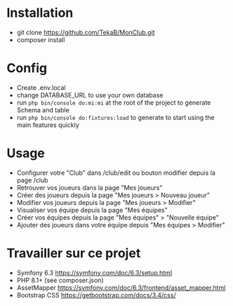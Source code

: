 # Installation 
- git clone https://github.com/TekaB/MonClub.git
- composer install

# Config

- Create .env.local
- change DATABASE_URL to use your own database
- run `php bin/console do:mi:mi` at the root of the project to generate Schema and table
- run ``php bin/console do:fixtures:load`` to generate to start using the main features quickly

# Usage

- Configurer votre "Club" dans /club/edit ou bouton modifier depuis la page /club 
- Retrouver vos joueurs dans la page "Mes joueurs"
- Créer des joueurs depuis la page "Mes joueurs > Nouveau joueur"
- Modifier vos joueurs depuis la page "Mes joueurs > Modifier"
- Visualiser vos équipe depuis la page "Mes équipes"
- Créer vos équipes depuis la page "Mes équipes" > "Nouvelle équipe"
- Ajouter des joueurs dans votre équipe depuis "Mes équipes > Modifier"

# Travailler sur ce projet

- Symfony 6.3 https://symfony.com/doc/6.3/setup.html
- PHP 8.1+ (see composer.json)
- AssetMapper https://symfony.com/doc/6.3/frontend/asset_mapper.html
- Bootstrap CSS https://getbootstrap.com/docs/3.4/css/